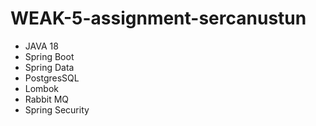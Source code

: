 # WEAK-5-assignment-sercanustun

* JAVA 18
* Spring Boot
* Spring Data
* PostgresSQL
* Lombok
* Rabbit MQ
* Spring Security

